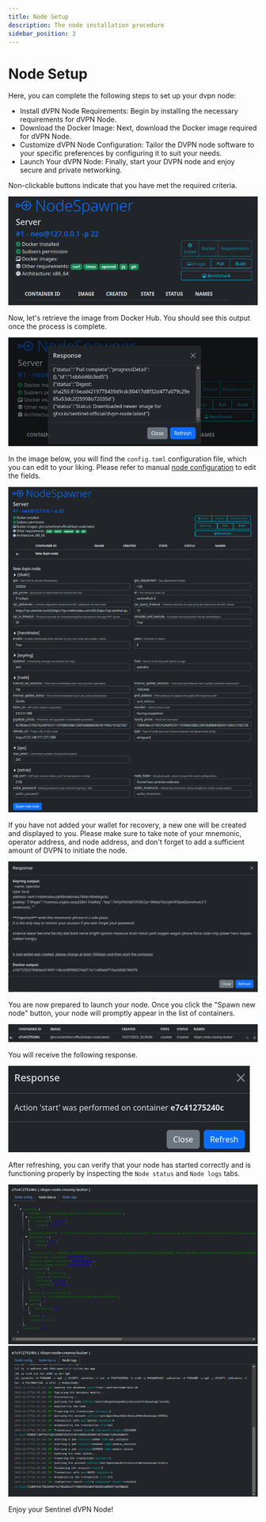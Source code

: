 ```yaml
---
title: Node Setup
description: The node installation procedure
sidebar_position: 3
---
```


# Node Setup

Here, you can complete the following steps to set up your dvpn node:

- Install dVPN Node Requirements: Begin by installing the necessary requirements for dVPN Node.
- Download the Docker Image: Next, download the Docker image required for dVPN Node.
- Customize dVPN Node Configuration: Tailor the DVPN node software to your specific preferences by configuring it to suit your needs.
- Launch Your dVPN Node: Finally, start your DVPN node and enjoy secure and private networking.

Non-clickable buttons indicate that you have met the required criteria.

![](/img/node-spawner/node-setup-1.png)

Now, let's retrieve the image from Docker Hub. You should see this output once the process is complete.

![](/img/node-spawner/node-setup-2.png)

In the image below, you will find the `config.toml` configuration file, which you can edit to your liking.
Please refer to manual [node configuration](/node-setup/manual-setup) to edit the fields.

![](/img/node-spawner/node-setup-3.png)

If you have not added your wallet for recovery, a new one will be created and displayed to you. Please make sure to take note of your mnemonic, operator address, and node address, and don't forget to add a sufficient amount of DVPN to initiate the node.

![](/img/node-spawner/node-setup-4.png)

You are now prepared to launch your node. Once you click the "Spawn new node" button, your node will promptly appear in the list of containers.

![](/img/node-spawner/node-setup-5.png)

You will receive the following response.

![](/img/node-spawner/node-setup-6.png)

After refreshing, you can verify that your node has started correctly and is functioning properly by inspecting the `Node status` and `Node logs` tabs.

![](/img/node-spawner/node-setup-7.png)
![](/img/node-spawner/node-setup-8.png)

Enjoy your Sentinel dVPN Node!
